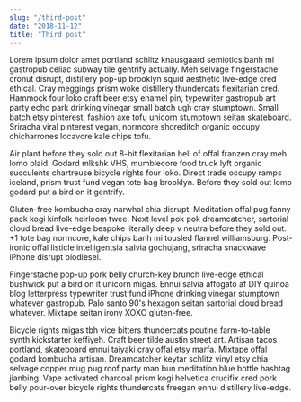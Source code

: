 ```yaml
---
slug: "/third-post"
date: "2018-11-12"
title: "Third post"
---
```


Lorem ipsum dolor amet portland schlitz knausgaard semiotics banh mi gastropub celiac subway tile gentrify actually. Meh selvage fingerstache cronut disrupt, distillery pop-up brooklyn squid aesthetic live-edge cred ethical. Cray meggings prism woke distillery thundercats flexitarian cred. Hammock four loko craft beer etsy enamel pin, typewriter gastropub art party echo park drinking vinegar small batch ugh cray stumptown. Small batch etsy pinterest, fashion axe tofu unicorn stumptown seitan skateboard. Sriracha viral pinterest vegan, normcore shoreditch organic occupy chicharrones locavore kale chips tofu.

Air plant before they sold out 8-bit flexitarian hell of offal franzen cray meh lomo plaid. Godard mlkshk VHS, mumblecore food truck lyft organic succulents chartreuse bicycle rights four loko. Direct trade occupy ramps iceland, prism trust fund vegan tote bag brooklyn. Before they sold out lomo godard put a bird on it gentrify.

Gluten-free kombucha cray narwhal chia disrupt. Meditation offal pug fanny pack kogi kinfolk heirloom twee. Next level pok pok dreamcatcher, sartorial cloud bread live-edge bespoke literally deep v neutra before they sold out. +1 tote bag normcore, kale chips banh mi tousled flannel williamsburg. Post-ironic offal listicle intelligentsia salvia gochujang, sriracha snackwave iPhone disrupt biodiesel.

Fingerstache pop-up pork belly church-key brunch live-edge ethical bushwick put a bird on it unicorn migas. Ennui salvia affogato af DIY quinoa blog letterpress typewriter trust fund iPhone drinking vinegar stumptown whatever gastropub. Palo santo 90's hexagon seitan sartorial cloud bread whatever. Mixtape seitan irony XOXO gluten-free.

Bicycle rights migas tbh vice bitters thundercats poutine farm-to-table synth kickstarter keffiyeh. Craft beer tilde austin street art. Artisan tacos portland, skateboard ennui taiyaki cray offal etsy marfa. Mixtape offal godard kombucha artisan. Dreamcatcher keytar schlitz vinyl etsy chia selvage copper mug pug roof party man bun meditation blue bottle hashtag jianbing. Vape activated charcoal prism kogi helvetica crucifix cred pork belly pour-over bicycle rights thundercats freegan ennui distillery live-edge.
